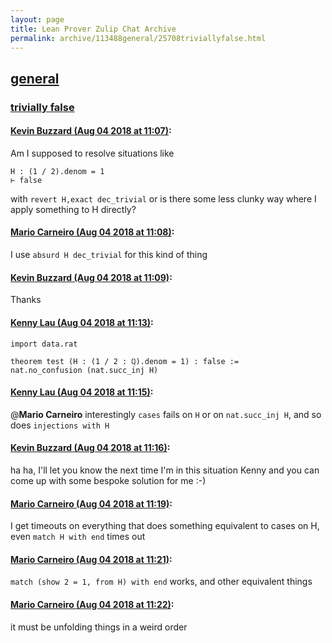 ```yaml
---
layout: page
title: Lean Prover Zulip Chat Archive 
permalink: archive/113488general/25708triviallyfalse.html
---
```


## [general](index.html)
### [trivially false](25708triviallyfalse.html)

#### [Kevin Buzzard (Aug 04 2018 at 11:07)](https://leanprover.zulipchat.com/#narrow/stream/113488-general/topic/trivially%20false/near/130883663):
Am I supposed to resolve situations like
```
H : (1 / 2).denom = 1
⊢ false
```
with `revert H,exact dec_trivial` or is there some less clunky way where I apply something to H directly?

#### [Mario Carneiro (Aug 04 2018 at 11:08)](https://leanprover.zulipchat.com/#narrow/stream/113488-general/topic/trivially%20false/near/130883713):
I use `absurd H dec_trivial` for this kind of thing

#### [Kevin Buzzard (Aug 04 2018 at 11:09)](https://leanprover.zulipchat.com/#narrow/stream/113488-general/topic/trivially%20false/near/130883727):
Thanks

#### [Kenny Lau (Aug 04 2018 at 11:13)](https://leanprover.zulipchat.com/#narrow/stream/113488-general/topic/trivially%20false/near/130883827):
```lean
import data.rat

theorem test (H : (1 / 2 : ℚ).denom = 1) : false :=
nat.no_confusion (nat.succ_inj H)
```

#### [Kenny Lau (Aug 04 2018 at 11:15)](https://leanprover.zulipchat.com/#narrow/stream/113488-general/topic/trivially%20false/near/130883896):
@**Mario Carneiro** interestingly `cases` fails on `H` or on `nat.succ_inj H`, and so does `injections with H`

#### [Kevin Buzzard (Aug 04 2018 at 11:16)](https://leanprover.zulipchat.com/#narrow/stream/113488-general/topic/trivially%20false/near/130883927):
ha ha, I'll let you know the next time I'm in this situation Kenny and you can come up with some bespoke solution for me :-)

#### [Mario Carneiro (Aug 04 2018 at 11:19)](https://leanprover.zulipchat.com/#narrow/stream/113488-general/topic/trivially%20false/near/130883999):
I get timeouts on everything that does something equivalent to cases on H, even `match H with end` times out

#### [Mario Carneiro (Aug 04 2018 at 11:21)](https://leanprover.zulipchat.com/#narrow/stream/113488-general/topic/trivially%20false/near/130884058):
`match (show 2 = 1, from H) with end` works, and other equivalent things

#### [Mario Carneiro (Aug 04 2018 at 11:22)](https://leanprover.zulipchat.com/#narrow/stream/113488-general/topic/trivially%20false/near/130884100):
it must be unfolding things in a weird order

